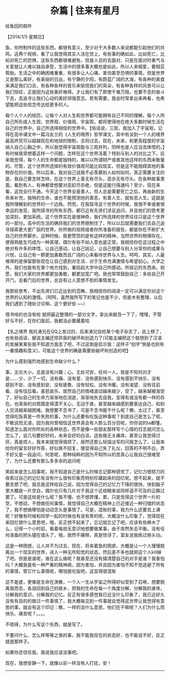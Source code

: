 <center> <h1>杂篇 | 往来有星月</h1> </center>

给鱼回的邮件

【2014/1/5 星期日】

鱼，你所制作的这些东西，都很有意义，至少对于大多数人来说都能引起他们的共鸣。这两个视频，看了让我觉得其实人活在世上，有些事的确如此，比如死亡，比如对死亡的恐惧，这些东西都很难避免，但是人总的去面对，只是在面对时勇气与关爱就让人难以独自承受，生活中的很多事大概也是如此，所以人来相爱，要相互帮助。生活之中的确困难重重，有很多让人心痛、害怕甚至恐惧的事情，但是世界又是那么美好，有美丽的日出，有宁静的夕阳，有蔚蓝广阔的大海，有各种的美食来满足我们口舌，有各种各样的音乐来愉悦我们的耳朵，有各种各样的风景可以让我们惊叹，正是因为这些美好难得，才让我们有了即使千难万阻，也要不息的奋斗下去，去追寻让我们心动的美好顽强意志。若有需要，我会时常拿出来再看，也希望能把这些信念传达给更多的人。

每个人个人的经历，让每个人对人生和世界都可能拥有自己不同的理解。每个人所自己所形成人生观、世界观、价值观、宇宙观，都将使得他在绝大多数时候生活在自己的世界中，自己所选择相信的世界中。【俗话说，三观，我加入了宇宙观，记得在高中课文中一篇冯友兰的《人生的境界》哲学课文，其中有谈到一个人的境界最高终究可以超越现在和地球的限制，去将过去，现在，未来，和更高程度的宇宙纳入自己心胸之中，所以我觉得宇宙观能与三观并列，同样也是人应当去体悟的。】有时候我常想着这样一个问题，怎样在这个世界活着？特别与别人的对比之下。后来我觉得，每个人的生命都是独特的，难以以所谓财产或者其他这样的东西来衡量的。尽管，这个世界所选择的有效价值观可能比较现实，但是这不能阻碍其他的事物存在的价值。所以后来，我对自己说我不必羡慕别人如何如何，真正需要关注的是，我自己要怎样怎样。在这个世界上善无有尽头，恶亦无有尽头。在各种故事里面，看到有人，有神都曾想要对恶赶尽杀绝，但是这能行得通吗？至少，现在来看，这完全行不通。今天这个世界全是善人，但人总是需要死亡之后，再由新的生命来补充，独特的生命，谁也不能预测他的善恶，有善人生，就有恶人生。这就是我所理解到的世界的一个边角。然而，在我探寻这个世界的时候，我很不幸或者很幸运的发现，我所探寻的所有东西，都已近有先贤们涉足追问，并且他们的思考更加深刻，更加系统。这个世界实在是很神奇，我们所选择的世界往往只是这个世界的一部分。高中的生活的确将我们的世界限制住了，所以以后就需要我们去自己追寻探索更大更广丽的世界。你所做的视频或者你所准备的报告，都是你在不断扩大自己的世界脚步。这种时候，我更赞赏的是有这样的精神，当然世界的物理存在，使得熟能生巧成为一种真理，偶尔有些不如人意也是正常。我相信你在这过程之中绝对有许多的体悟，让自己感动，让自己铭记，让自己想要与别人分享你的成果与兴悦，让自己有一颗更加勇敢而且广阔的心来看待世界与人生。呵呵，其实，人最难得的是保留那些现在让自己感到对生活、对于生命充满激情与希望初心。大学之外，我们也能有在某个地方找到，重拾起大学中自己所感动。所铭记的东西来。祝愿，我们大家的世界都更加勇敢，都更加宽广吧。我也常常鼓励自己：多给自己开开门，去看门后的世界，总会有让人意想不到的事情发生。

我那些思考，不出先贤们已近达到的范畴，我相信你的阅读一定可以满足你对这个世界的认知的激情。（呵呵，虽然我所写下的笔记也是不少，但是木有整理，以后我们遇到了随处讨论嘛，这个更好些 ~~）

情书啥的也没有啦 就把最近整理的一部分文字，拿出来献丑一下了，嘿嘿，不管好与不好，在你们面前，我都没必要藏着哈

【名之境界 我托涛兄在QQ上发过的，后来涛兄投给某个电子杂志了，说上榜了，也有些阅读，据说主编还惊异我的破环和创造力了(可能主编把这个联想到了汉语的发展某某些我不知道方面去了吧，不过这倒是启示我：这样子“创字”倒是也别有一番情趣和意义)，可能这个世界的确是需要些破坏和创造的吧】


为什么感到强烈地感到生命缺少什么？

事，无论大小，总是没有兴趣；心，无处可安，任何一人，皆是不知何对才是.......少，少了一切，没有痛、没有爱、没有感到快乐、没有感到不快乐、没有感到不安、没有感到安、没有疲惫、没有轻松、没有冷暖。没有渴望、没有往前看、没有往后看。喜怒哀乐，居然自己的情绪波动越来越少，空了，越来越被淘空了，好似自己的生命力渐渐地在消逝，渐渐地失去自我，变得有或没有都一样的存在。也渐渐的对周围变得漠不关心，无动于衷，甚至越来越感到要表达自己、和别人交流越来越困难。我想要不念书了，可是不念书能干什么呢？懒，太过了，甚至觉得吃饭真是一件失败的事，为什么还要有吃饭这种事呢？到底自己是怎么了呢，不敢说而无语，因为我何曾相信这世界真会有人那么百分百呢，你你说的ta都懂，知道怎么面对你所处的各种状态，而不是像一些朋友那样写个心情的日志就问怎么怎么了，说几句要好好的，未来会好的白话，这些做无关痛痒，甚至让我觉得讨厌，真是烦人，我本来就觉得很烦了，居然还那么轻描淡写的问我怎么了，让我来给你的留言好好作答，好似我不回复，便显得自己失了礼仪，回答的不明不白，弄不好又是一段追问，何苦呢，那种纯粹的因为不知所以的苦真心让我自己很难受了，为什么还要有那么多多余的追问呢

笑起来是怎么回事呢，我不知道自己是什么时候忘记那种感觉了，记忆力很努力的收索过自己的记忆有没有什么很有印象而特别珍藏起来的回忆呢。想不起来，就不要去想了吧，我总是这样给自己说，因为觉得自己的记忆力下降的很快，快到脑子里大概是一片空白，偶尔也只有几片对于我这个近视眼来说同样遥不可及的云飘过罢了。可是这些是什么呢？我不懂，也不想弄懂，累，只是觉得这个世界一片的空，不想动，不想做任何事情，我觉得自己大概在精神上已近接近一种归墟的状态了，我不想做哪怕是动动念头是事情了。可是，混账的事，我为什么还要去上课呢？好像有时候和同学一起的时候也有说有笑的呢，大概没什么印象了，觉得现在来回忆很什么意思吧，哦，反正想不起来了，忘记就忘记了吧。应该有些麻木了么，记得一个小时前，看着电视无意识地想要做某事，由于突然失去平衡，没有任何准备的把头撞在墙头了，哦，居然不痛呀，真是惊讶了，室友说我练过铁头功。

这是一种困惑，让人并不为过去、现在、将来着急的困惑，大概是让一个人慢慢脱离出一个现实的世界，进入一种无所知觉的状态，然后差不多也就把这个人kill掉了吧，但是是谁呢，谁在这么做呢？我甚至还没有搞清楚自己的对手是谁？我害怕吗？大概我是有一种严重的精神病，因为害怕，并且因为害怕不知不觉逃避了所有的事情，管它什么事情呢，哪怕是吃饭吧，这显得很混账

这不是虚，更像是生命在涣散，一个人一生从宇宙之所得好似受到了召唤，想要脱离我而去，各自回到自己的故乡，把我的生命在每一个角度分解，分解我的身体，分解我的意识，分解我的记忆。反正有很多感觉我已近没什么印象了，我已近好久没有有目的的做过一件事情了，我大概每见到一件事就会觉得这世界让我觉得有意思的事，就会有这个印记：瞧，一样的没什么意思，他们在干嘛呢？人们为什么而快乐、痛苦呢？。。。。

不晓得，为什么写这个东西，就是写了。

不要问什么、怎么样等等之类的事，我不能我现在的状态好，也不能说不好，反正就是那样子。

如果你还信任我，我说我应该没事吧。

现在，我想安静一下，就像以前一样没有人打扰，安！

****
